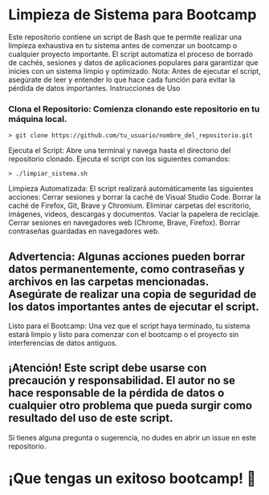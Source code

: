 # Limpieza de Sistema para Bootcamp

Este repositorio contiene un script de Bash que te permite realizar una limpieza exhaustiva en tu sistema antes de comenzar un bootcamp o cualquier proyecto importante. El script automatiza el proceso de borrado de cachés, sesiones y datos de aplicaciones populares para garantizar que inicies con un sistema limpio y optimizado. Nota: Antes de ejecutar el script, asegúrate de leer y entender lo que hace cada función para evitar la pérdida de datos importantes.
Instrucciones de Uso

### Clona el Repositorio: Comienza clonando este repositorio en tu máquina local.

    > git clone https://github.com/tu_usuario/nombre_del_repositorio.git

Ejecuta el Script: Abre una terminal y navega hasta el directorio del repositorio clonado. Ejecuta el script con los siguientes comandos:

    > ./limpiar_sistema.sh

Limpieza Automatizada: El script realizará automáticamente las siguientes acciones:
Cerrar sesiones y borrar la caché de Visual Studio Code.
Borrar la caché de Firefox, Git, Brave y Chromium.
Eliminar carpetas del escritorio, imágenes, videos, descargas y documentos.
Vaciar la papelera de reciclaje.
Cerrar sesiones en navegadores web (Chrome, Brave, Firefox).
Borrar contraseñas guardadas en navegadores web.

## Advertencia: Algunas acciones pueden borrar datos permanentemente, como contraseñas y archivos en las carpetas mencionadas. Asegúrate de realizar una copia de seguridad de los datos importantes antes de ejecutar el script.

Listo para el Bootcamp: Una vez que el script haya terminado, tu sistema estará limpio y listo para comenzar con el bootcamp o el proyecto sin interferencias de datos antiguos.

## ¡Atención! Este script debe usarse con precaución y responsabilidad. El autor no se hace responsable de la pérdida de datos o cualquier otro problema que pueda surgir como resultado del uso de este script.

Si tienes alguna pregunta o sugerencia, no dudes en abrir un issue en este repositorio.

# ¡Que tengas un exitoso bootcamp! :rocket:
